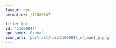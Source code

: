 ```yaml
---
layout: npc
permalink: /11000847

title: Npc
id: '11000847'
npc_name: 'Ozuma'
icon_url: 'portrait/npc/11000847_sf_man1_p.png'
---
```

